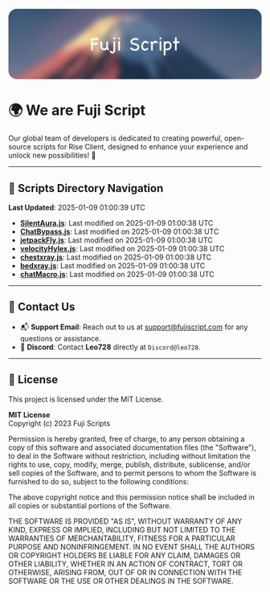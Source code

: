 ![Banner](.github/b.webp)

# 🌍 **We are Fuji Script**

Our global team of developers is dedicated to creating powerful, open-source scripts for Rise Client, designed to enhance your experience and unlock new possibilities! 🌟

---
<!-- SCRIPTS_NAVIGATION_START -->
## 📂 **Scripts Directory Navigation**

**Last Updated**: 2025-01-09 01:00:39 UTC

- **[SilentAura.js](scripts/SilentAura.js)**: Last modified on 2025-01-09 01:00:38 UTC
- **[ChatBypass.js](scripts/ChatBypass.js)**: Last modified on 2025-01-09 01:00:38 UTC
- **[jetpackFly.js](scripts/jetpackFly.js)**: Last modified on 2025-01-09 01:00:38 UTC
- **[velocityHylex.js](scripts/velocityHylex.js)**: Last modified on 2025-01-09 01:00:38 UTC
- **[chestxray.js](scripts/chestxray.js)**: Last modified on 2025-01-09 01:00:38 UTC
- **[bedxray.js](scripts/bedxray.js)**: Last modified on 2025-01-09 01:00:38 UTC
- **[chatMacro.js](scripts/chatMacro.js)**: Last modified on 2025-01-09 01:00:38 UTC

<!-- SCRIPTS_NAVIGATION_END -->

---

## 💬 **Contact Us**  
- 📬 **Support Email**: Reach out to us at [support@fujiscript.com](mailto:support@fujiscript.com) for any questions or assistance.  
- 💬 **Discord**: Contact **Leo728** directly at `Discord@leo728`.

---

## 📜 **License**

This project is licensed under the MIT License.  

**MIT License**  
Copyright (c) 2023 Fuji Scripts  

Permission is hereby granted, free of charge, to any person obtaining a copy of this software and associated documentation files (the "Software"), to deal in the Software without restriction, including without limitation the rights to use, copy, modify, merge, publish, distribute, sublicense, and/or sell copies of the Software, and to permit persons to whom the Software is furnished to do so, subject to the following conditions:  

The above copyright notice and this permission notice shall be included in all copies or substantial portions of the Software.  

THE SOFTWARE IS PROVIDED "AS IS", WITHOUT WARRANTY OF ANY KIND, EXPRESS OR IMPLIED, INCLUDING BUT NOT LIMITED TO THE WARRANTIES OF MERCHANTABILITY, FITNESS FOR A PARTICULAR PURPOSE AND NONINFRINGEMENT. IN NO EVENT SHALL THE AUTHORS OR COPYRIGHT HOLDERS BE LIABLE FOR ANY CLAIM, DAMAGES OR OTHER LIABILITY, WHETHER IN AN ACTION OF CONTRACT, TORT OR OTHERWISE, ARISING FROM, OUT OF OR IN CONNECTION WITH THE SOFTWARE OR THE USE OR OTHER DEALINGS IN THE SOFTWARE.  
